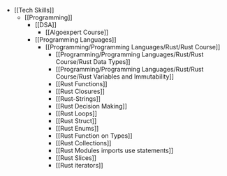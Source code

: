 - [[Tech Skills]]
	- [[Programming]]
		- [[DSA]]
			- [[Algoexpert Course]]
		- [[Programming Languages]]
			- [[Programming/Programming Languages/Rust/Rust Course]]
				- [[Programming/Programming Languages/Rust/Rust Course/Rust Data Types]]
				- [[Programming/Programming Languages/Rust/Rust Course/Rust Variables and Immutability]]
				- [[Rust Functions]]
				- [[Rust Closures]]
				- [[Rust-Strings]]
				- [[Rust Decision Making]]
				- [[Rust Loops]]
				- [[Rust Struct]]
				- [[Rust Enums]]
				- [[Rust Function on Types]]
				- [[Rust Collections]]
				- [[Rust Modules imports use statements]]
				- [[Rust Slices]]
				- [[Rust iterators]]
